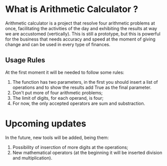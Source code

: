 # What is Arithmetic Calculator ?
Arithmetic calculator is a project that resolve four arithmetic problems at once, facilitating the activities of the day and exhibiting the results at way we are accustomed (vertically). 
This is still a prototype, but this is powerful for the business that needs accuracy and speed at the moment of giving change and can be used in every type of finances.

## Usage Rules 
At the first moment it will be needed to follow some rules:
1. The function has two parameters, in the first you should insert a list of operations and to show the results add True as the final parameter. 
2. Don't put more of four arithmetic problems;
3. The limit of digits, for each  operand, is four;
4. For now, the only accepted operators are sum and substraction.

# Upcoming updates
In the future, new tools will be added, being them:
1. Possibility of inserction of more digits at the operations;
2. New mathematical operators (at the beginning it will be inserted division and multiplication).


